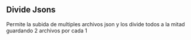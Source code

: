## Divide Jsons
Permite la subida de multiples archivos json y los divide todos a la mitad guardando 2 archivos por cada 1
